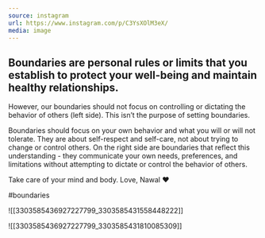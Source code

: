 ```yaml
---
source: instagram
url: https://www.instagram.com/p/C3YsXOlM3eX/
media: image
---
```


## Boundaries are personal rules or limits that you establish to protect your well-being and maintain healthy relationships.

However, our boundaries should not focus on controlling or dictating the behavior of others (left side). This isn’t the purpose of setting boundaries. 

Boundaries should focus on your own behavior and what you will or will not tolerate. They are about self-respect and self-care, not about trying to change or control others. On the right side are boundaries that reflect this understanding - they communicate your own needs, preferences, and limitations without attempting to dictate or control the behavior of others.

Take care of your mind and body. Love, Nawal ♥️

#boundaries

![[3303585436927227799_3303585431558448222]]

![[3303585436927227799_3303585431810085309]]

